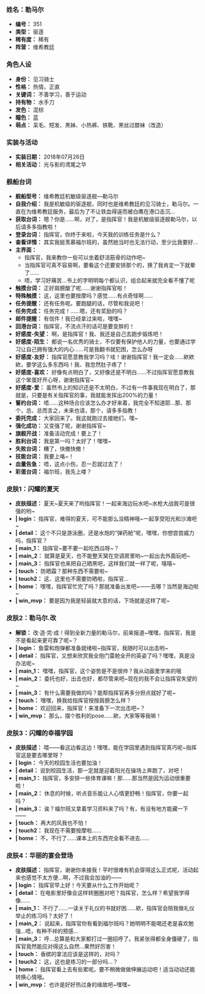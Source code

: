 ### 姓名：勒马尔
* **编号：** 351
* **类型：** 驱逐
* **稀有度：** 稀有
* **阵营：** 维希教廷


### 角色人设
* **身份：** 见习骑士
* **性格：** 热情，正直
* **关键词：** 不善学习，善于运动
* **持有物：** 水手刀
* **发色：** 混棕
* **瞳色：** 蓝
* **萌点：** 呆毛、短发、黑妹、小热裤、铁靴、黑丝过膝袜（改造）


### 实装与活动
* **实装日期：** 2018年07月26日
* **相关活动：** 光与影的鸢尾之华


### 舰船台词
* **舰船型号：** 维希教廷机敏级驱逐舰—勒马尔
* **自我介绍：** 我是机敏级的驱逐舰，同时也是维希教廷的见习骑士，勒马尔。一直在为维希教廷服务，最后为了不让铁血得逞而被白鹰在港口击沉…
* **获取台词：** 嗯？你是……啊，对了，是指挥官！我是机敏级驱逐舰勒马尔，以后请多多指教啦！
* **登录台词：** 指挥官，你终于来啦，今天我的训练任务是什么？
* **查看详情：** 其实我挺羡慕福尔班的，虽然她当时也无法行动，至少比我要好…
* **主界面：**
  * 指挥官，我来教你一些可以坐着舒活筋骨的动作吧~
  * 当指挥官可真不容易啊，要看这个还要安排那个的，换了我肯定一下就晕了……
  * 唔，学习好痛苦…书上的字明明每个都认识，组合起来就完全看不懂了呢
* **触摸台词：** 正好肩膀酸了呢……谢谢指挥官啦！
* **特殊触摸：** 这，这里也要按摩吗？感觉……有点奇怪啊……
* **任务提醒：** 还有任务呢。要跑腿的话，尽管和我说吧！
* **任务完成：** 任务完成！……嗯，还有奖励的吗？
* **邮件提醒：** 有信件！我已经拿过来啦，嘿嘿~
* **回港台词：** 指挥官，不流点汗的话可是要变胖的！
* **好感度-失望：** 啊，是指挥官！我、我还是自己去跑步锻炼吧！
* **好感度-陌生：** 都说一名优秀的骑士，不仅要有保护他人的力量，也要通过学习让自己拥有强大的内心……可是我翻书就犯困，怎么办呀
* **好感度-友好：** 指挥官愿意教我学习吗？哇！谢谢指挥官！我一定会……欸欸欸，要学这么多东西吗！我、我忽然肚子疼了！
* **好感度-喜欢：** 好像有点明白了，又好像还是不明白……不过指挥官愿意教我这个笨蛋好开心呀，谢谢指挥官~
* **好感度-爱：** 虽然书上的知识还是不太明白，不过有一件事我现在明白了，那就是，只要是有关指挥官的事，我就能发挥出200%的力量！
* **誓约台词：** 唔……这种场合应该怎么办才好来着，我完全不知道耶…那、那个，总、总而言之，未来也请，那个，请多多指教！
* **委托完成：** 大家回来了。我这就跑过去接她们，嘿~
* **强化成功：** 又变强了呢，谢谢指挥官~
* **旗舰开战：** 准备活动完成！要上了！
* **胜利台词：** 我是第一吗？太好了！嘿嘿~
* **失败台词：** 糟了，快撤快撤！
* **技能台词：** 我要上咯~！
* **血量告急：** 唔，这点小伤，忍一忍就过去了！
* **彩蛋台词：** 福尔班，我先上喽？


### 皮肤1：闪耀的夏天
* **皮肤描述：** 夏天~夏天来了哟指挥官！一起来海边玩水吧~水枪大战我可是很强的哟~
* **| login：** 指挥官，难得的夏天，可不能那么没精神哦~一起享受阳光和沙滩吧~
* **| detail：** 这个不只是游泳圈，还是水炮的“弹药舱”呢，嘿嘿，你想尝尝威力吗，指挥官？
* **| main_1：** 指挥官~要不要一起吃西瓜呀~？
* **| main_2：** 就算是夏天，也不能整天窝在空调房里哟~一起出去外面玩吧~
* **| main_3：** 指挥官也来把自己晒黑吧，这样我们就一样了呢，嘻嘻~
* **| touch：** 防晒霜？那种东西不需要啦~
* **| touch2：** 这、这里也不需要防晒啦，指挥官…
* **| home：** 嘿嘿，指挥官忙完了吗？那就准备出发吧~——去哪？当然是海边啦~
* **| win_mvp：** 要是因为我是轻装就大意的话，下场就是这样了呢~


### 皮肤2：勒马尔.改
* **解锁：** 改·造·完·成！得到全新力量的勒马尔，前来报道~嘿嘿，指挥官，我是不是看起来更可靠了呢~？
* **| login：** 鱼雷和炮弹都准备就绪啦~指挥官，我随时可以出击哟~
* **| detail：** 指挥官，又想来欣赏我全炮门雷舱全开的英姿了吗？嘿嘿，真是没办法呢~
* **| main_1：** 嘿嘿，指挥官，这个姿势是不是很帅？我从动画里学来的哦
* **| main_2：** 委托也好，出击也好，都尽管来吧~现在的我不会让指挥官失望的~
* **| main_3：** 有什么需要我做的吗？能帮指挥官再多分担点就好了呢~
* **| touch：** 嘿嘿，换我给指挥官按按肩膀怎么样？
* **| home：** 欢迎回来，指挥官！来准备下一次出击吧~？
* **| win_mvp：** 那么，摆个胜利的pose……欸，大家等等我嘛！


### 皮肤3：闪耀的幸福学园
* **皮肤描述：** 喂——看这边看这边！嘿嘿，能在学园里遇到指挥官真巧呢~指挥官这是要去哪里呀？
* **| login：** 今天的校园生活也要加油！
* **| detail：** 说到校园生活，那一定就是迎着阳光在操场上奔跑了，对吧！
* **| main_1：** 指挥官，多安排一些体育课嘛！那……那当然是因为运动很重要啦！
* **| main_2：** 休息的时候，听点音乐能让人心情更舒畅！指挥官，你要一起吗？
* **| main_3：** 诶？福尔班又拿着学习资料来了吗？有，有没有地方能藏一下——
* **| touch：** 再大的风我也不怕！
* **| touch2：** 我现在不需要按摩啦……
* **| home：** 不，不行了……课本上的东西完全看不进去……


### 皮肤4：华丽的宴会登场
* **皮肤描述：** 指挥官，谢谢你来接我！平时很难有机会穿得这么正式呢，活动起来也感觉不太方便…啊，不过我会加油的——
* **| login：** 指挥官早上好！今天要从什么工作开始呢？
* **| detail：** 在电影里好像会这样转圈圈对吧？指挥官，怎么样？希望我学得像……
* **| main_1：** 不行了……一读关于礼仪的书就好困……欸，指挥官会陪我做礼仪举止的练习吗？太好了！
* **| main_2：** 说起来，指挥官你有看到福尔班吗？她明明不能喝还老是喜欢勉强…唔，有种不祥的预感…
* **| main_3：** 呼…总算是和大家都打过一圈招呼了。我紧张得都全身僵硬了，指挥官竟然能应对得这么自然…果然好厉害！
* **| touch：** 香槟的拿法应该是这样的，对吗？
* **| touch2：** 这，这也是练习的一部分吗…？
* **| home：** 指挥官看上去有些累呢。要不稍微做做伸展运动吧！适当动动还能转换心情哦。
* **| win_mvp：** 也许是好好热过身的缘故吧~嘿嘿~
